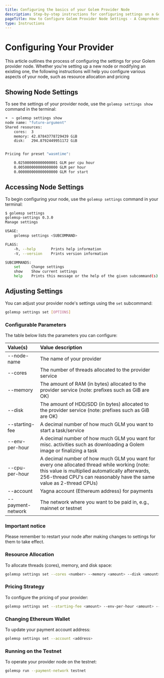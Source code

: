 ```yaml
---
title: Configuring the basics of your Golem Provider Node
description: Step-by-step instructions for configuring settings on a Golem provider node, including resource allocation and pricing strategies.
pageTitle: How to Configure Golem Provider Node Settings - A Comprehensive Guide
type: Instructions
---
```


# Configuring Your Provider

This article outlines the process of configuring the settings for your Golem provider node. Whether you're setting up a new node or modifying an existing one, the following instructions will help you configure various aspects of your node, such as resource allocation and pricing

## Showing Node Settings

To see the settings of your provider node, use the `golemsp settings show` command in the terminal:

```bash
➜  ~ golemsp settings show
node name: "future-argument"
Shared resources:
	cores:	3
	memory:	42.87843778729439 GiB
	disk:	294.8792449951172 GiB


Pricing for preset "wasmtime":

	0.025000000000000001 GLM per cpu hour
	0.005000000000000000 GLM per hour
	0.000000000000000000 GLM for start
```

## Accessing Node Settings

To begin configuring your node, use the `golemsp settings` command in your terminal:

```bash
$ golemsp settings
golemsp-settings 0.3.0
Manage settings

USAGE:
    golemsp settings <SUBCOMMAND>

FLAGS:
    -h, --help       Prints help information
    -V, --version    Prints version information

SUBCOMMANDS:
    set     Change settings
    show    Show current settings
    help    Prints this message or the help of the given subcommand(s)

```

## Adjusting Settings

You can adjust your provider node's settings using the `set` subcommand:

```bash
golemsp settings set [OPTIONS]
```

### Configurable Parameters

The table below lists the parameters you can configure:

| Value(s)          | Value description                                                                                                                                                                                                      |
| :---------------- | :--------------------------------------------------------------------------------------------------------------------------------------------------------------------------------------------------------------------- |
| --node-name       | The name of your provider                                                                                                                                                                                              |
| --cores           | The number of threads allocated to the provider service                                                                                                                                                                |
| --memory          | The amount of RAM (in bytes) allocated to the provider service (note: prefixes such as GiB are OK)                                                                                                                     |
| --disk            | The amount of HDD/SDD (in bytes) allocated to the provider service (note: prefixes such as GiB are OK)                                                                                                                 |
| --starting-fee    | A decimal number of how much GLM you want to start a task/service                                                                                                                                                      |
| --env-per-hour    | A decimal number of how much GLM you want for misc. activities such as downloading a Golem image or finalizing a task                                                                                                  |
| --cpu-per-hour    | A decimal number of how much GLM you want for every one allocated thread while working (note: this value is multiplied automatically afterwards, 256-thread CPU's can reasonably have the same value as 2-thread CPUs) |
| --account         | Yagna account (Ethereum address) for payments                                                                                                                                                                          |
| --payment-network | The network where you want to be paid in, e.g., mainnet or testnet                                                                                                                                                     |

### Important notice

Please remember to restart your node after making changes to settings for them to take effect.

### Resource Allocation

To allocate threads (cores), memory, and disk space:

```bash
golemsp settings set --cores <number> --memory <amount> --disk <amount>
```

### Pricing Strategy

To configure the pricing of your provider:

```bash
golemsp settings set --starting-fee <amount> --env-per-hour <amount> --cpu-per-hour <amount>
```

### Changing Ethereum Wallet

To update your payment account address:

```bash
golemsp settings set --account <address>
```

### Running on the Testnet

To operate your provider node on the testnet:

```bash
golemsp run --payment-network testnet

```
